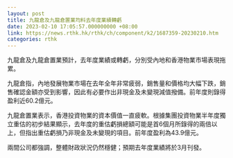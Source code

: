 ```yaml
---
layout: post
title: 九龍倉及九龍倉置業均料去年度業績轉虧
date: 2023-02-10 17:05:57.000000000 +08:00
link: https://news.rthk.hk/rthk/ch/component/k2/1687359-20230210.htm
categories: rthk
---
```


九龍倉及九龍倉置業預計，去年度業績或轉虧，分別受內地和香港物業市場表現拖累。

九龍倉指，內地發展物業市場在去年全年非常疲弱，銷售量和價格均大幅下跌，銷售確認金額亦受到影響，因此有必要作出非現金及未變現減值撥備。前年度則錄得盈利近60.2億元。

九龍倉置業表示，香港投資物業的資本價值一直疲軟。根據集團投資物業半年度獨立重估的初步結果顯示，去年度的重估虧損總額可能是首6個月所錄得的兩倍以上，但指出重估虧損乃非現金及未變現的項目。前年度盈利為43.9億元。

兩間公司都強調，整體財政狀況仍然穩健；預期去年度業績將於3月刊發。

